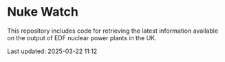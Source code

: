 # Nuke Watch

This repository includes code for retrieving the latest information available on the output of EDF nuclear power plants in the UK.

Last updated: 2025-03-22 11:12